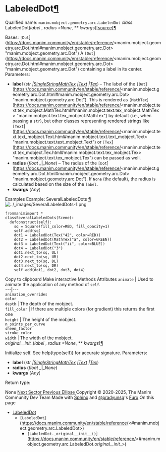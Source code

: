 # LabeledDot[¶](https://docs.manim.community/en/stable/reference/<#labeleddot> "Link to this heading")
Qualified name: `manim.mobject.geometry.arc.LabeledDot`
_class_ LabeledDot(_label_ , _radius =None_, _** kwargs_)[[source]](https://docs.manim.community/en/stable/reference/<../_modules/manim/mobject/geometry/arc.html#LabeledDot>)[¶](https://docs.manim.community/en/stable/reference/<#manim.mobject.geometry.arc.LabeledDot> "Link to this definition")
    
Bases: `[Dot`](https://docs.manim.community/en/stable/reference/<manim.mobject.geometry.arc.Dot.html#manim.mobject.geometry.arc.Dot> "manim.mobject.geometry.arc.Dot")
A `[Dot`](https://docs.manim.community/en/stable/reference/<manim.mobject.geometry.arc.Dot.html#manim.mobject.geometry.arc.Dot> "manim.mobject.geometry.arc.Dot") containing a label in its center.
Parameters:
    
  * **label** (_str_ _|_[_SingleStringMathTex_](https://docs.manim.community/en/stable/reference/<manim.mobject.text.tex_mobject.SingleStringMathTex.html#manim.mobject.text.tex_mobject.SingleStringMathTex> "manim.mobject.text.tex_mobject.SingleStringMathTex") _|_[_Text_](https://docs.manim.community/en/stable/reference/<manim.mobject.text.text_mobject.Text.html#manim.mobject.text.text_mobject.Text> "manim.mobject.text.text_mobject.Text") _|_[_Tex_](https://docs.manim.community/en/stable/reference/<manim.mobject.text.tex_mobject.Tex.html#manim.mobject.text.tex_mobject.Tex> "manim.mobject.text.tex_mobject.Tex")) – The label of the `[Dot`](https://docs.manim.community/en/stable/reference/<manim.mobject.geometry.arc.Dot.html#manim.mobject.geometry.arc.Dot> "manim.mobject.geometry.arc.Dot"). This is rendered as `[MathTex`](https://docs.manim.community/en/stable/reference/<manim.mobject.text.tex_mobject.MathTex.html#manim.mobject.text.tex_mobject.MathTex> "manim.mobject.text.tex_mobject.MathTex") by default (i.e., when passing a `str`), but other classes representing rendered strings like `[Text`](https://docs.manim.community/en/stable/reference/<manim.mobject.text.text_mobject.Text.html#manim.mobject.text.text_mobject.Text> "manim.mobject.text.text_mobject.Text") or `[Tex`](https://docs.manim.community/en/stable/reference/<manim.mobject.text.tex_mobject.Tex.html#manim.mobject.text.tex_mobject.Tex> "manim.mobject.text.tex_mobject.Tex") can be passed as well.
  * **radius** (_float_ _|__None_) – The radius of the `[Dot`](https://docs.manim.community/en/stable/reference/<manim.mobject.geometry.arc.Dot.html#manim.mobject.geometry.arc.Dot> "manim.mobject.geometry.arc.Dot"). If `None` (the default), the radius is calculated based on the size of the `label`.
  * **kwargs** (_Any_)


Examples
Example: SeveralLabeledDots [¶](https://docs.manim.community/en/stable/reference/<#severallabeleddots>)
![../_images/SeveralLabeledDots-1.png](https://docs.manim.community/en/stable/_images/SeveralLabeledDots-1.png)
```
frommanimimport *
classSeveralLabeledDots(Scene):
  defconstruct(self):
    sq = Square(fill_color=RED, fill_opacity=1)
    self.add(sq)
    dot1 = LabeledDot(Tex("42", color=RED))
    dot2 = LabeledDot(MathTex("a", color=GREEN))
    dot3 = LabeledDot(Text("ii", color=BLUE))
    dot4 = LabeledDot("3")
    dot1.next_to(sq, UL)
    dot2.next_to(sq, UR)
    dot3.next_to(sq, DL)
    dot4.next_to(sq, DR)
    self.add(dot1, dot2, dot3, dot4)

```
Copy to clipboard
Make interactive
Methods
Attributes
`animate` | Used to animate the application of any method of `self`.  
---|---  
`animation_overrides`  
`color`  
`depth` | The depth of the mobject.  
`fill_color` | If there are multiple colors (for gradient) this returns the first one  
`height` | The height of the mobject.  
`n_points_per_curve`  
`sheen_factor`  
`stroke_color`  
`width` | The width of the mobject.  
_original__init__(_label_ , _radius =None_, _** kwargs_)[¶](https://docs.manim.community/en/stable/reference/<#manim.mobject.geometry.arc.LabeledDot._original__init__> "Link to this definition")
    
Initialize self. See help(type(self)) for accurate signature.
Parameters:
    
  * **label** (_str_ _|_[_SingleStringMathTex_](https://docs.manim.community/en/stable/reference/<manim.mobject.text.tex_mobject.SingleStringMathTex.html#manim.mobject.text.tex_mobject.SingleStringMathTex> "manim.mobject.text.tex_mobject.SingleStringMathTex") _|_[_Text_](https://docs.manim.community/en/stable/reference/<manim.mobject.text.text_mobject.Text.html#manim.mobject.text.text_mobject.Text> "manim.mobject.text.text_mobject.Text") _|_[_Tex_](https://docs.manim.community/en/stable/reference/<manim.mobject.text.tex_mobject.Tex.html#manim.mobject.text.tex_mobject.Tex> "manim.mobject.text.tex_mobject.Tex"))
  * **radius** (_float_ _|__None_)
  * **kwargs** (_Any_)


Return type:
    
None
[ Next Sector ](https://docs.manim.community/en/stable/reference/<manim.mobject.geometry.arc.Sector.html>) [ Previous Ellipse ](https://docs.manim.community/en/stable/reference/<manim.mobject.geometry.arc.Ellipse.html>)
Copyright © 2020-2025, The Manim Community Dev Team 
Made with [Sphinx](https://docs.manim.community/en/stable/reference/<https:/www.sphinx-doc.org/>) and [@pradyunsg](https://docs.manim.community/en/stable/reference/<https:/pradyunsg.me>)'s [Furo](https://docs.manim.community/en/stable/reference/<https:/github.com/pradyunsg/furo>)
On this page 
  * [LabeledDot](https://docs.manim.community/en/stable/reference/<#>)
    * `[LabeledDot`](https://docs.manim.community/en/stable/reference/<#manim.mobject.geometry.arc.LabeledDot>)
      * `[LabeledDot._original__init__()`](https://docs.manim.community/en/stable/reference/<#manim.mobject.geometry.arc.LabeledDot._original__init__>)


